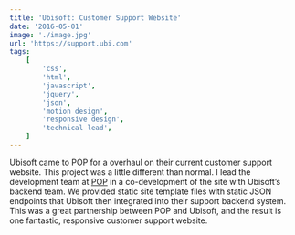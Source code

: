 ```yaml
---
title: 'Ubisoft: Customer Support Website'
date: '2016-05-01'
image: './image.jpg'
url: 'https://support.ubi.com'
tags:
    [
        'css',
        'html',
        'javascript',
        'jquery',
        'json',
        'motion design',
        'responsive design',
        'technical lead',
    ]
---
```


Ubisoft came to POP for a overhaul on their current customer support website. This project was a little different than normal. I lead the development team at [POP](https://www.wearepop.com) in a co-development of the site with Ubisoft’s backend team. We provided static site template files with static JSON endpoints that Ubisoft then integrated into their support backend system. This was a great partnership between POP and Ubisoft, and the result is one fantastic, responsive customer support website.
